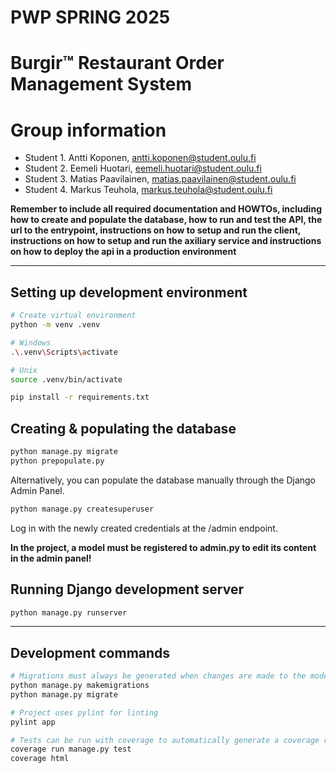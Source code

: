 # PWP SPRING 2025

# Burgir™ Restaurant Order Management System

# Group information

* Student 1. Antti Koponen, <antti.koponen@student.oulu.fi>
* Student 2. Eemeli Huotari, <eemeli.huotari@student.oulu.fi>
* Student 3. Matias Paavilainen, <matias.paavilainen@student.oulu.fi>
* Student 4. Markus Teuhola, <markus.teuhola@student.oulu.fi>

__Remember to include all required documentation and HOWTOs, including how to create and populate the database, how to run and test the API, the url to the entrypoint, instructions on how to setup and run the client, instructions on how to setup and run the axiliary service and instructions on how to deploy the api in a production environment__

-----
## Setting up development environment
```bash
# Create virtual environment
python -m venv .venv

# Windows
.\.venv\Scripts\activate

# Unix
source .venv/bin/activate

pip install -r requirements.txt
```

## Creating & populating the database
```bash
python manage.py migrate
python prepopulate.py
```
Alternatively, you can populate the database manually through the Django Admin Panel.
```bash
python manage.py createsuperuser
```

Log in with the newly created credentials at the /admin endpoint.

**In the project, a model must be registered to admin.py to edit its content in the admin panel!**
## Running Django development server
```bash
python manage.py runserver
```

-----

## Development commands
```bash
# Migrations must always be generated when changes are made to the models.
python manage.py makemigrations
python manage.py migrate
```
```bash
# Project uses pylint for linting
pylint app
```
```bash
# Tests can be run with coverage to automatically generate a coverage report
coverage run manage.py test
coverage html
```
